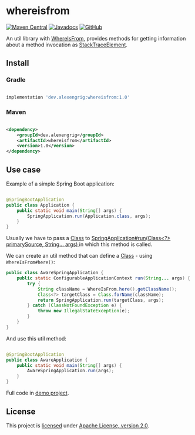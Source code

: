 # whereisfrom

[![Maven Central](https://img.shields.io/maven-central/v/dev.alexengrig/whereisfrom.svg?label=Maven%20Central)](https://search.maven.org/search?q=g:%22dev.alexengrig%22%20AND%20a:%22whereisfrom%22)
[![Javadocs](https://www.javadoc.io/badge/dev.alexengrig/whereisfrom.svg)](https://www.javadoc.io/doc/dev.alexengrig/whereisfrom)
[![GitHub](https://img.shields.io/github/license/alexengrig/whereisfrom?style=flat&&color=informational)](LICENSE)

An util library with [WhereIsFrom](src/main/java/dev/alexengrig/util/WhereIsFrom.java),
provides methods for getting information about a method invocation as
[StackTraceElement](https://docs.oracle.com/javase/8/docs/api/java/lang/StackTraceElement.html).

## Install

### Gradle

```groovy

implementation 'dev.alexengrig:whereisfrom:1.0'
```

### Maven

```xml

<dependency>
    <groupId>dev.alexengrig</groupId>
    <artifactId>whereisfrom</artifactId>
    <version>1.0</version>
</dependency>
```

## Use case

Example of a simple Spring Boot application:

```java

@SpringBootApplication
public class Application {
    public static void main(String[] args) {
        SpringApplication.run(Application.class, args);
    }
}
```

Usually we have to pass a [Class](https://docs.oracle.com/javase/8/docs/api/java/lang/Class.html) to
<a href="https://docs.spring.io/spring-boot/docs/current/api/org/springframework/boot/SpringApplication.html#run-java.lang.Class-java.lang.String...-">
SpringApplication#run(Class<?> primarySource, String... args)
</a>
in which this method is called.

We can create an util method that can define
a [Class](https://docs.oracle.com/javase/8/docs/api/java/lang/Class.html) - using `WhereIsFrom#here()`:

```java
public class AwareSpringApplication {
    public static ConfigurableApplicationContext run(String... args) {
        try {
            String className = WhereIsFrom.here().getClassName();
            Class<?> targetClass = Class.forName(className);
            return SpringApplication.run(targetClass, args);
        } catch (ClassNotFoundException e) {
            throw new IllegalStateException(e);
        }
    }
}
```

And use this util method:

```java

@SpringBootApplication
public class AwareApplication {
    public static void main(String[] args) {
        AwareSpringApplication.run(args);
    }
}
```

Full code in [demo project](/demo).

## License

This project is [licensed](LICENSE) under [Apache License, version 2.0](https://www.apache.org/licenses/LICENSE-2.0).